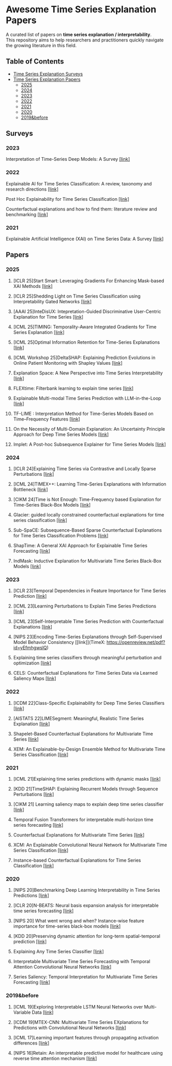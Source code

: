# Awesome Time Series Explanation Papers

A curated list of papers on **time series explanation / interpretability**.  
This repository aims to help researchers and practitioners quickly navigate the growing literature in this field.

## Table of Contents
- [Time Series Explanation Surveys](#Surveys)
- [Time Series Explanation Papers](#Papers)
  - [2025](#2025)
  - [2024](#2024)
  - [2023](#2023)
  - [2022](#2022)
  - [2021](#2021)
  - [2020](#2020)
  - [2019&before](#2019&before)

## Surveys

### 2023

Interpretation of Time-Series Deep Models: A Survey [[link]](https://arxiv.org/pdf/2305.14582) 

### 2022

Explainable AI for Time Series Classification: A review, taxonomy and research directions [[link]](https://ieeexplore.ieee.org/stamp/stamp.jsp?tp=&arnumber=9895252)

Post Hoc Explainability for Time Series Classification [[link]](https://ieeexplore.ieee.org/stamp/stamp.jsp?tp=&arnumber=9810094)

Counterfactual explanations and how to find them: literature review and benchmarking [[link]](https://link.springer.com/content/pdf/10.1007/s10618-022-00831-6.pdf)

### 2021

Explainable Artificial Intelligence (XAI) on Time Series Data: A Survey [[link]](https://arxiv.org/pdf/2104.00950)

## Papers

### 2025

1. [ICLR 25]Start Smart: Leveraging Gradients For Enhancing Mask-based XAI Methods [[link]](https://openreview.net/pdf?id=Iht4NNVqk0)

2. [ICLR 25]Shedding Light on Time Series Classification using Interpretability Gated Networks [[link]](https://openreview.net/pdf?id=n34taxF0TC)

3. [AAAI 25]InteDisUX: Intepretation-Guided Discriminative User-Centric Explanation for Time Series [[link]](https://ojs.aaai.org/index.php/AAAI/article/view/35387)

4. [ICML 25]TIMING: Temporality-Aware Integrated Gradients for Time Series Explanation [[link]](https://arxiv.org/pdf/2506.05035)

5. [ICML 25]Optimal Information Retention for Time-Series Explanations [[link]](https://openreview.net/pdf?id=u6k5y3FDW1)

6. [ICML Workshop 25]DeltaSHAP: Explaining Prediction Evolutions in Online Patient Monitoring with Shapley Values [[link]](https://arxiv.org/pdf/2507.02342)

7. Explanation Space: A New Perspective into Time Series Interpretability [[link]](https://arxiv.org/pdf/2409.01354)

8. FLEXtime: Filterbank learning to explain time series [[link]](https://arxiv.org/pdf/2411.05841)

9. Explainable Multi-modal Time Series Prediction with LLM-in-the-Loop [[link]](https://arxiv.org/pdf/2503.01013)

10. TF-LIME : Interpretation Method for Time-Series Models Based on Time–Frequency Features [[link]](https://www.mdpi.com/1424-8220/25/9/2845)

11. On the Necessity of Multi-Domain Explanation: An Uncertainty Principle Approach for Deep Time Series Models [[link]](https://arxiv.org/pdf/2506.03267) 

12. Implet: A Post-hoc Subsequence Explainer for Time Series Models [[link]](https://arxiv.org/pdf/2505.08748)

### 2024

1. [ICLR 24]Explaining Time Series via Contrastive and Locally Sparse Perturbations [[link]](https://openreview.net/pdf?id=qDdSRaOiyb)

2. [ICML 24]TIMEX++: Learning Time-Series Explanations with Information Bottleneck [[link]](https://arxiv.org/abs/2405.09308)

3. [CIKM 24]Time is Not Enough: Time-Frequency based Explanation for Time-Series Black-Box Models  [[link]](https://arxiv.org/pdf/2408.03636)

4. Glacier: guided locally constrained counterfactual explanations for time series classification [[link]](https://link.springer.com/content/pdf/10.1007/s10994-023-06502-x.pdf)

5. Sub-SpaCE: Subsequence-Based Sparse Counterfactual Explanations for Time Series Classification Problems [[link]](https://link.springer.com/chapter/10.1007/978-3-031-63800-8_1)

6. ShapTime: A General XAI Approach for Explainable Time Series Forecasting [[link]](https://link.springer.com/chapter/10.1007/978-3-031-47721-8_45)

7. IndMask: Inductive Explanation for Multivariate Time Series Black-Box Models [[link]](https://pdfs.semanticscholar.org/72f6/873b03f8ec549011dfca3dc4ae7a7adc7451.pdf)

### 2023

1. [ICLR 23]Temporal Dependencies in Feature Importance for Time Series Prediction [[link]](https://arxiv.org/pdf/2107.14317)

2. [ICML 23]Learning Perturbations to Explain Time Series Predictions [[link]](https://arxiv.org/pdf/2305.18840)

3. [ICML 23]Self-Interpretable Time Series Prediction with Counterfactual Explanations [[link]](https://openreview.net/pdf?id=JPMT9kjeJi)

4. [NIPS 23]Encoding Time-Series Explanations through Self-Supervised Model Behavior Consistency [[link]](TimeX: https://openreview.net/pdf?id=yEfmhgwslQ)

5. Explaining time series classifiers through meaningful perturbation and optimization [[link]](https://www.sciencedirect.com/science/article/pii/S0020025523009192?via%3Dihub)

6. CELS: Counterfactual Explanations for Time Series Data via Learned Saliency Maps [[link]](https://ieeexplore.ieee.org/abstract/document/10386229)

### 2022

1. [ICDM 22]Class-Specific Explainability for Deep Time Series Classifiers [[link]](https://arxiv.org/pdf/2210.05411)

2. [AISTATS 22]LIMESegment: Meaningful, Realistic Time Series Explanation [[link]](https://proceedings.mlr.press/v151/sivill22a/sivill22a.pdf)

3. Shapelet-Based Counterfactual Explanations for Multivariate Time Series [[link]](https://arxiv.org/pdf/2208.10462)

4. XEM: An Explainable-by-Design Ensemble Method for Multivariate Time Series Classification [[link]](https://arxiv.org/pdf/2005.03645)

### 2021

1. [ICML 21]Explaining time series predictions with dynamic masks [[link]](https://arxiv.org/pdf/2106.05303)

2. [KDD 21]TimeSHAP: Explaining Recurrent Models through Sequence Perturbations [[link]](https://arxiv.org/pdf/2012.00073)

3. [CIKM 21] Learning saliency maps to explain deep time series classifier [[link]](https://dl.acm.org/doi/pdf/10.1145/3459637.3482446)

4. Temporal Fusion Transformers for interpretable multi-horizon time series forecasting [[link]](https://www.sciencedirect.com/science/article/pii/S0169207021000637)

5. Counterfactual Explanations for Multivariate Time Series [[link]](https://ieeexplore.ieee.org/document/9462056)

6. XCM: An Explainable Convolutional Neural Network for Multivariate Time Series Classification [[link]](https://arxiv.org/pdf/2009.04796)

7. Instance-based Counterfactual Explanations for Time Series Classification [[link]](https://arxiv.org/pdf/2009.13211)

### 2020

1. [NIPS 20]Benchmarking Deep Learning Interpretability in Time Series Predictions [[link]](https://arxiv.org/pdf/2010.13924)

2. [ICLR 20]N-BEATS: Neural basis expansion analysis for interpretable time series forecasting [[link]](https://arxiv.org/pdf/1905.10437)

3. [NIPS 20] What went wrong and when? Instance-wise feature importance for time-series black-box models [[link]](https://arxiv.org/pdf/2003.02821)

4. [KDD 20]Preserving dynamic attention for long-term spatial-temporal prediction [[link]](https://arxiv.org/pdf/2006.08849)

5. Explaining Any Time Series Classifier [[link]](https://ieeexplore.ieee.org/document/9319285)

6. Interpretable Multivariate Time Series Forecasting with Temporal Attention Convolutional Neural Networks [[link]](https://ieeexplore.ieee.org/document/9308570)

7. Series Saliency: Temporal Interpretation for Multivariate Time Series Forecasting [[link]](https://arxiv.org/abs/2012.09324)

### 2019&before

1. [ICML 19]Exploring Interpretable LSTM Neural Networks over Multi-Variable Data [[link]](https://arxiv.org/pdf/1905.12034)

2. [ICDM 19]MTEX-CNN: Multivariate Time Series EXplanations for Predictions with Convolutional Neural Networks [[link]](https://ieeexplore.ieee.org/document/8970899)

3. [ICML 17]Learning important features through propagating activation differences [[link]](https://arxiv.org/pdf/1704.02685)

4. [NIPS 16]Retain: An interpretable predictive model for healthcare using reverse time attention mechanism [[link]](https://arxiv.org/abs/1608.05745)